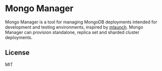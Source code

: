 # Mongo Manager

Mongo Manager is a tool for managing MongoDB deployments intended for
development and testing environments, inspired by
[mlaunch](http://blog.rueckstiess.com/mtools/mlaunch.html).
Mongo Manager can provision standalone, replica set and sharded cluster
deployments.

## License

MIT
